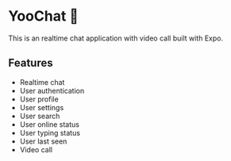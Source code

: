 # YooChat 👋

This is an realtime chat application with video call built with Expo.

## Features

- Realtime chat
- User authentication
- User profile
- User settings
- User search
- User online status
- User typing status
- User last seen
- Video call
